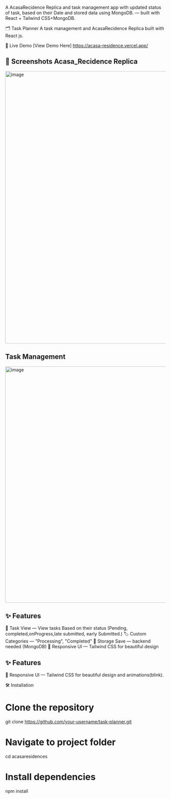 A AcasaRecidence Replica and task management app with updated status of task, based on their Date and stored data using MongoDB. — built with React + Tailwind CSS+MongoDB.

🗂 Task Planner
A task management and AcasaRecidence Replica built with React js.

🔗 Live Demo
[View Demo Here] https://acasa-residence.vercel.app/


📸 Screenshots
Acasa_Recidence Replica
-----------------------
<img width="1891" height="855" alt="image" src="https://github.com/user-attachments/assets/2a814599-4bd5-4208-9577-8f34e96440f9" />

Task Management
---------------
<img width="1834" height="742" alt="image" src="https://github.com/user-attachments/assets/38410d6b-7398-4366-9ae2-752582d9dcbb" />


✨ Features
------------
📆 Task View — View tasks Based on their status (Pending, completed,onProgress,late submitted, early Submitted.)
🏷 Custom Categories — "Processing", "Completed"
💾 Storage Save — backend needed (MongoDB)
🎨 Responsive UI — Tailwind CSS for beautiful design

✨ Features
------------
🎨 Responsive UI — Tailwind CSS for beautiful design and animations(blink).

🛠 Installation
# Clone the repository
git clone https://github.com/your-username/task-planner.git

# Navigate to project folder
cd acasaresidences

# Install dependencies
npm install

